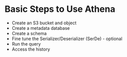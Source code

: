 # Basic Steps to Use Athena

- Create an S3 bucket and object
- Create a metadata database
- Create a schema
- Fine tune the Serializer/Deserializer (SerDe) - optional
- Run the query
- Access the history
